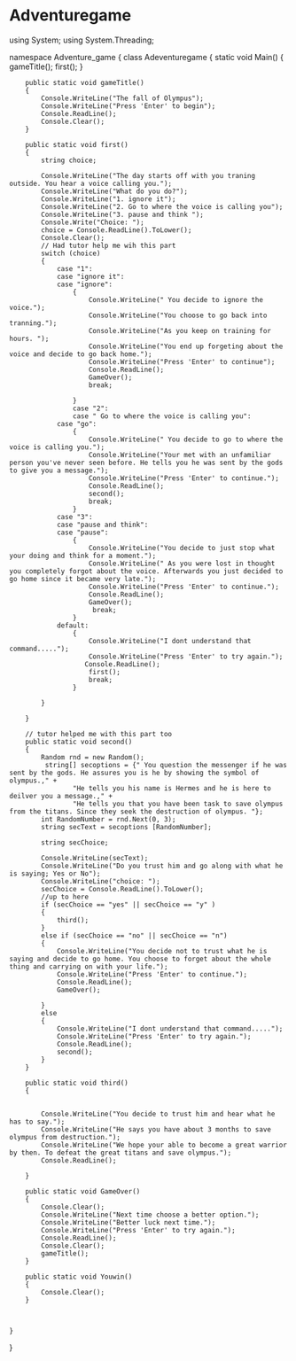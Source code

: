 # Adventuregame
using System;
using System.Threading;

namespace Adventure_game
{
    class Adeventuregame 
    {
        static void Main() 
        {
            gameTitle();
            first();
        }

        public static void gameTitle()
        {
            Console.WriteLine("The fall of Olympus");
            Console.WriteLine("Press 'Enter' to begin");
            Console.ReadLine();
            Console.Clear();
        }

        public static void first()
        {
            string choice;

            Console.WriteLine("The day starts off with you traning outside. You hear a voice calling you.");
            Console.WriteLine("What do you do?");
            Console.WriteLine("1. ignore it");
            Console.WriteLine("2. Go to where the voice is calling you");
            Console.WriteLine("3. pause and think ");
            Console.Write("Choice: ");
            choice = Console.ReadLine().ToLower();
            Console.Clear();
            // Had tutor help me wih this part
            switch (choice)
            {
                case "1":
                case "ignore it":
                case "ignore":
                    {
                        Console.WriteLine(" You decide to ignore the voice.");
                        Console.WriteLine("You choose to go back into tranning.");
                        Console.WriteLine("As you keep on training for hours. ");
                        Console.WriteLine("You end up forgeting about the voice and decide to go back home.");
                        Console.WriteLine("Press 'Enter' to continue");
                        Console.ReadLine();
                        GameOver(); 
                        break;
                         
                    }
                    case "2":
                    case " Go to where the voice is calling you":
                case "go":
                    {
                        Console.WriteLine(" You decide to go to where the voice is calling you.");
                        Console.WriteLine("Your met with an unfamiliar person you've never seen before. He tells you he was sent by the gods to give you a message.");
                        Console.WriteLine("Press 'Enter' to continue.");
                        Console.ReadLine();
                        second();
                        break; 
                    }
                case "3":
                case "pause and think":
                case "pause": 
                    {
                        Console.WriteLine("You decide to just stop what your doing and think for a moment.");
                        Console.WriteLine(" As you were lost in thought you completely forgot about the voice. Afterwards you just decided to go home since it became very late.");
                        Console.WriteLine("Press 'Enter' to continue.");
                        Console.ReadLine();
                        GameOver();
                         break;
                    }
                default:
                    {
                        Console.WriteLine("I dont understand that command.....");
                        Console.WriteLine("Press 'Enter' to try again.");
                       Console.ReadLine();
                        first();
                        break;
                    }

            }

        }
        
        // tutor helped me with this part too
        public static void second()
        {
            Random rnd = new Random();
             string[] secoptions = {" You question the messenger if he was sent by the gods. He assures you is he by showing the symbol of olympus.," +
                    "He tells you his name is Hermes and he is here to deilver you a message.," +
                    "He tells you that you have been task to save olympus from the titans. Since they seek the destruction of olympus. "};
            int RandomNumber = rnd.Next(0, 3);
            string secText = secoptions [RandomNumber];  
            
            string secChoice;
            
            Console.WriteLine(secText);
            Console.WriteLine("Do you trust him and go along with what he is saying; Yes or No");
            Console.WriteLine("choice: ");
            secChoice = Console.ReadLine().ToLower();
            //up to here 
            if (secChoice == "yes" || secChoice == "y" )
            {
                third();
            }
            else if (secChoice == "no" || secChoice == "n")
            {
                Console.WriteLine("You decide not to trust what he is saying and decide to go home. You choose to forget about the whole thing and carrying on with your life.");
                Console.WriteLine("Press 'Enter' to continue.");
                Console.ReadLine();
                GameOver();

            }
            else
            {
                Console.WriteLine("I dont understand that command.....");
                Console.WriteLine("Press 'Enter' to try again.");
                Console.ReadLine();
                second();  
            }
        }

        public static void third() 
        {
            

            Console.WriteLine("You decide to trust him and hear what he has to say.");
            Console.WriteLine("He says you have about 3 months to save olympus from destruction.");
            Console.WriteLine("We hope your able to become a great warrior by then. To defeat the great titans and save olympus.");
            Console.ReadLine();
            
        }

        public static void GameOver() 
        {
            Console.Clear();
            Console.WriteLine("Next time choose a better option.");
            Console.WriteLine("Better luck next time.");
            Console.WriteLine("Press 'Enter' to try again.");
            Console.ReadLine();
            Console.Clear();
            gameTitle(); 
        }
        
        public static void Youwin() 
        {
            Console.Clear(); 
        }


        
    }
}

